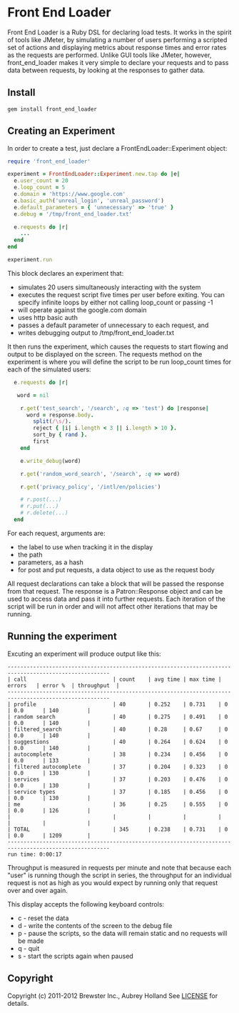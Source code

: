 # Front End Loader

Front End Loader is a Ruby DSL for declaring load tests. It works in the spirit of
tools like JMeter, by simulating a number of users performing a scripted set of actions
and displaying metrics about response times and error rates as the requests are performed.
Unlike GUI tools like JMeter, however, front_end_loader makes it very simple to declare
your requests and to pass data between requests, by looking at the responses to gather data.

## Install
    gem install front_end_loader

## Creating an Experiment

In order to create a test, just declare a FrontEndLoader::Experiment object:

```ruby
require 'front_end_loader'

experiment = FrontEndLoader::Experiment.new.tap do |e|
  e.user_count = 20
  e.loop_count = 5
  e.domain = 'https://www.google.com'
  e.basic_auth('unreal_login', 'unreal_password')
  e.default_parameters = { 'unnecessary' => 'true' }
  e.debug = '/tmp/front_end_loader.txt'

  e.requests do |r|
    ...
  end
end

experiment.run
```

This block declares an experiment that:

* simulates 20 users simultaneously interacting with the system
* executes the request script five times per user before exiting. You can specify infinite loops by either not calling loop_count or passing -1
* will operate against the google.com domain
* uses http basic auth
* passes a default parameter of unnecessary to each request, and
* writes debugging output to /tmp/front_end_loader.txt

It then runs the experiment, which causes the requests to start flowing and output to be displayed
on the screen. The requests method on the experiment is where you will define the script to be run
loop_count times for each of the simulated users:

```ruby
  e.requests do |r|

   word = nil

    r.get('test_search', '/search', :q => 'test') do |response|
      word = response.body.
        split(/\s/).
        reject { |i| i.length < 3 || i.length > 10 }.
        sort_by { rand }.
        first
    end

    e.write_debug(word)

    r.get('random_word_search', '/search', :q => word)

    r.get('privacy_policy', '/intl/en/policies')

    # r.post(...)
    # r.put(...)
    # r.delete(...)
  end
```

For each request, arguments are:

* the label to use when tracking it in the display
* the path
* parameters, as a hash
* for post and put requests, a data object to use as the request body

All request declarations can take a block that will be passed the response from that request. The response
is a Patron::Response object and can be used to access data and pass it into further requests. Each iteration
of the script will be run in order and will not affect other iterations that may be running.

## Running the experiment

Excuting an experiment will produce output like this:

```
------------------------------------------------------------------------------------------------------
| call                           | count    | avg time | max time | errors   | error %  | throughput  |
------------------------------------------------------------------------------------------------------
| profile                        | 40       | 0.252    | 0.731    | 0        | 0.0      | 140         |
| random search                  | 40       | 0.275    | 0.491    | 0        | 0.0      | 140         |
| filtered_search                | 40       | 0.28     | 0.67     | 0        | 0.0      | 140         |
| suggestions                    | 40       | 0.264    | 0.624    | 0        | 0.0      | 140         |
| autocomplete                   | 38       | 0.234    | 0.456    | 0        | 0.0      | 133         |
| filtered autocomplete          | 37       | 0.204    | 0.323    | 0        | 0.0      | 130         |
| services                       | 37       | 0.203    | 0.476    | 0        | 0.0      | 130         |
| service types                  | 37       | 0.185    | 0.456    | 0        | 0.0      | 130         |
| me                             | 36       | 0.25     | 0.555    | 0        | 0.0      | 126         |
|                                |          |          |          |          |          |             |
| TOTAL                          | 345      | 0.238    | 0.731    | 0        | 0.0      | 1209        |
------------------------------------------------------------------------------------------------------
run time: 0:00:17
```

Throughput is measured in requests per minute and note that because each "user" is running though the script
in series, the throughput for an individual request is not as high as you would expect by running only that request
over and over again.

This display accepts the following keyboard controls:

* c - reset the data
* d - write the contents of the screen to the debug file
* p - pause the scripts, so the data will remain static and no requests will be made
* q - quit
* s - start the scripts again when paused

## <a name="copyright"></a>Copyright
Copyright (c) 2011-2012 Brewster Inc., Aubrey Holland
See [LICENSE](https://github.com/brewster/front_end_loader/blob/master/LICENSE) for details.
